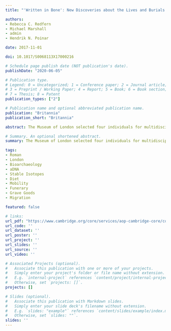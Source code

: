 ```yaml
---
title: "'Written in Bone': New Discoveries about the Lives and Burials of Four Roman Londoners"

authors:
- Rebecca C. Redfern
- Michael Marshall
- admin
- Hendrik N. Poinar

date: 2017-11-01

doi: 10.1017/S0068113X17000216

# Schedule page publish date (NOT publication's date).
publishDate: "2020-06-05"

# Publication type.
# Legend: 0 = Uncategorized; 1 = Conference paper; 2 = Journal article;
# 3 = Preprint / Working Paper; 4 = Report; 5 = Book; 6 = Book section;
# 7 = Thesis; 8 = Patent
publication_types: ["2"]

# Publication name and optional abbreviated publication name.
publication: "Britannia"
publication_short: "Britannia"

abstract: The Museum of London selected four individuals for multidisciplinary scientific analyses in order to establish their ancestry, aspects of their personal appearance and health. We also reinterpreted their burial context in order to better understand how identity was constructed and expressed in this unique Roman settlement. Our study discovered the presence of people with Black and White European ancestry, some of whom had migrated from the southern Mediterranean. The most surprising result was that Harper Road woman's chromosomes were male. Overall, our experience of undertaking a multidisciplinary study served to further underline the need for these different techniques to be used in combination when investigating past identities. The mtDNA results were very broad and required the mobility isotopes to better understand their significance, while the aDNA evidence confirmed the osteological analysis. In terms of public engagement at the Museum of London, the ability to determine hair and eye colour had a significant impact.

# Summary. An optional shortened abstract.
summary: The Museum of London selected four individuals for multidisciplinary scientific analyses in order to establish their ancestry, aspects of their personal appearance and health. We also reinterpreted their burial context in order to better understand how identity was constructed and expressed in this unique Roman settlement.

tags:
- Roman
- London
- Bioarchaeology
- aDNA
- Stable Isotopes
- Diet
- Mobility
- Funerary
- Grave Goods
- Migration

featured: false

# links:
url_pdf: "https://www.cambridge.org/core/services/aop-cambridge-core/content/view/F464D9E93FCE96341DDD7774C4C8CA10/S0068113X17000216a.pdf/written_in_bone_new_discoveries_about_the_lives_and_burials_of_four_roman_londoners.pdf"
url_code: ''
url_dataset: ''
url_poster: ''
url_project: ''
url_slides: ''
url_source: ''
url_video: ''

# Associated Projects (optional).
#   Associate this publication with one or more of your projects.
#   Simply enter your project's folder or file name without extension.
#   E.g. `internal-project` references `content/project/internal-project/index.md`.
#   Otherwise, set `projects: []`.
projects: []

# Slides (optional).
#   Associate this publication with Markdown slides.
#   Simply enter your slide deck's filename without extension.
#   E.g. `slides: "example"` references `content/slides/example/index.md`.
#   Otherwise, set `slides: ""`.
slides: ''
---
```


